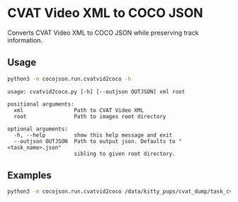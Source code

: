 # CVAT Video XML to COCO JSON

Converts CVAT Video XML to COCO JSON while preserving track information.

## Usage

```bash
python3 -m cocojson.run.cvatvid2coco -h
```

```
usage: cvatvid2coco.py [-h] [--outjson OUTJSON] xml root

positional arguments:
  xml                Path to CVAT Video XML
  root               Path to images root directory

optional arguments:
  -h, --help         show this help message and exit
  --outjson OUTJSON  Path to output json. Defaults to "<task_name>.json"
                     sibling to given root directory.
```

## Examples

```bash
python3 -m cocojson.run.cvatvid2coco /data/kitty_pups/cvat_dump/task_cvatforvideo/annotations.xml /data/kitty_pups/smaller_set
```
